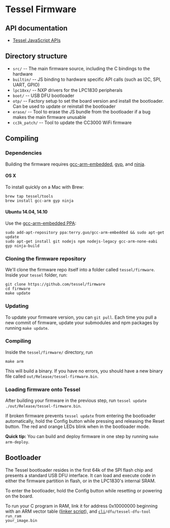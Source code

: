 # Tessel Firmware

## API documentation

* [Tessel JavaScript APIs](https://github.com/tessel/docs)

## Directory structure

* `src/` -- The main firmware source, including the C bindings to the hardware
* `builtin/` -- JS binding to hardware specific API calls (such as I2C, SPI, UART, GPIO)
* `lpc18xx/` -- NXP drivers for the LPC1830 peripherals
* `boot/` -- USB DFU bootloader
* `otp/` -- Factory setup to set the board version and install the bootloader. Can be used to update or reinstall the bootloader
* `erase/` -- Tool to erase the JS bundle from the bootloader if a bug makes the main firmware unusable
* `cc3k_patch/` -- Tool to update the CC3000 WiFi firmware

## Compiling

### Dependencies

Building the firmware requires [gcc-arm-embedded](https://launchpad.net/gcc-arm-embedded), [gyp](https://code.google.com/p/gyp/), and [ninja](http://martine.github.io/ninja/).

#### OS X

To install quickly on a Mac with Brew:

```
brew tap tessel/tools
brew install gcc-arm gyp ninja
```

#### Ubuntu 14.04, 14.10

Use the [gcc-arm-embedded PPA](https://launchpad.net/~terry.guo/+archive/ubuntu/gcc-arm-embedded):

```
sudo add-apt-repository ppa:terry.guo/gcc-arm-embedded && sudo apt-get update
sudo apt-get install git nodejs npm nodejs-legacy gcc-arm-none-eabi gyp ninja-build
```

### Cloning the firmware repository

We'll clone the firmware repo itself into a folder called `tessel/firmware`. Inside your `tessel` folder, run:

```
git clone https://github.com/tessel/firmware
cd firmware
make update
```

### Updating

To update your firmware version, you can `git pull`. Each time you pull a new commit of firmware, update your submodules and npm packages by running `make update`.

### Compiling

Inside the `tessel/firmware/` directory, run

```
make arm
```

This will build a binary. If you have no errors, you should have a new binary file called `out/Release/tessel-firmware.bin`.

### Loading firmware onto Tessel

After building your firmware in the previous step, run `tessel update ./out/Release/tessel-firmware.bin`.

If broken firmware prevents `tessel update` from entering the bootloader automatically, hold the Config button while pressing and releasing the Reset button. The red and orange LEDs blink when in the bootloader mode.

**Quick tip:** You can build and deploy firmware in one step by running `make arm-deploy`.

## Bootloader

The Tessel bootloader resides in the first 64k of the SPI flash chip and presents a standard USB DFU interface. It can load and execute code in either the firmware partition in flash, or in the LPC1830's internal SRAM.

To enter the bootloader, hold the Config button while resetting or powering on the board.

To run your C program in RAM, link it for address 0x10000000 beginning with an ARM vector table ([linker script](otp/ldscript_ram_gnu.ld)), and <code>[cli](https://github.com/tessel/cli)/dfu/tessel-dfu-tool run_ram your_image.bin</code>
